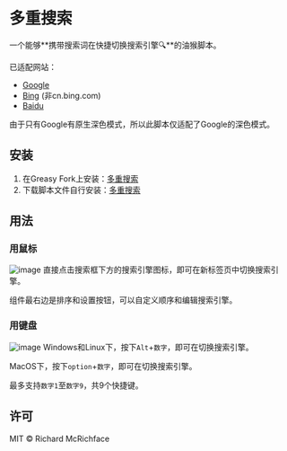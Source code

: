 # 多重搜索

一个能够**携带搜索词在快捷切换搜索引擎🔍**的油猴脚本。

已适配网站：
* [Google](https://www.google.com/) 
* [Bing](https://www.bing.com/) (非cn.bing.com)
* [Baidu](https://www.baidu.com/)

由于只有Google有原生深色模式，所以此脚本仅适配了Google的深色模式。

## 安装

1. 在Greasy Fork上安装：[多重搜索](https://greasyfork.org/zh-CN/scripts/460209-%E5%A4%9A%E9%87%8D%E6%90%9C%E7%B4%A2multiplesearch)
2. 下载脚本文件自行安装：[多重搜索]()

## 用法

### 用鼠标

![image](https://user-images.githubusercontent.com/62874592/219737098-789a6c78-4ea9-4eda-a285-095bbac07d5d.png)
直接点击搜索框下方的搜索引擎图标，即可在新标签页中切换搜索引擎。

组件最右边是排序和设置按钮，可以自定义顺序和编辑搜索引擎。

### 用键盘

![image](https://user-images.githubusercontent.com/62874592/219737144-3f0212f5-0489-4714-aa6f-b5460522831a.png)
Windows和Linux下，按下`Alt`+`数字`，即可在切换搜索引擎。

MacOS下，按下`option`+`数字`，即可在切换搜索引擎。

最多支持`数字1`至`数字9`，共9个快捷键。

## 许可

MIT © Richard McRichface
